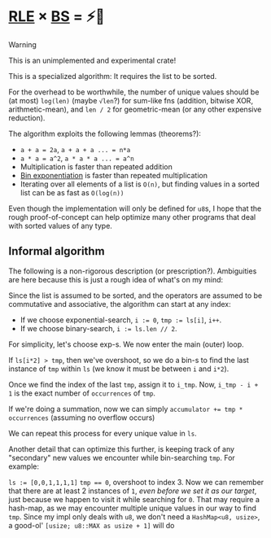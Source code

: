 # [RLE](https://en.wikipedia.org/wiki/Run-length_encoding) × [BS](https://en.wikipedia.org/wiki/Binary_search) = ⚡🚀

> [!warning]
> This is an unimplemented and experimental crate!

This is a specialized algorithm: It requires the list to be sorted.

For the overhead to be worthwhile, the number of unique values should be (at most) `log(len)` (maybe `√len`?) for sum-like fns (addition, bitwise XOR, arithmetic-mean), and `len / 2` for geometric-mean (or any other expensive reduction).

The algorithm exploits the following lemmas (theorems?):
- `a + a = 2a`, `a + a + a ... = n*a`
- `a * a = a^2`, `a * a * a ... = a^n`
- Multiplication is faster than repeated addition
- [Bin exponentiation](https://en.wikipedia.org/wiki/Exponentiation_by_squaring) is faster than repeated multiplication
- Iterating over all elements of a list is `O(n)`, but finding values in a sorted list can be as fast as `O(log(n))`

Even though the implementation will only be defined for `u8`s, I hope that the rough proof-of-concept can help optimize many other programs that deal with sorted values of any type.

## Informal algorithm
The following is a non-rigorous description (or prescription?). Ambiguities are here because this is just a rough idea of what's on my mind:

Since the list is assumed to be sorted, and the operators are assumed to be commutative and associative, the algorithm can start at any index:
- If we choose exponential-search, `i := 0`, `tmp := ls[i]`, `i++`.
- If we choose binary-search, `i := ls.len // 2`.

For simplicity, let's choose exp-s. We now enter the main (outer) loop.

If `ls[i*2] > tmp`, then we've overshoot, so we do a bin-s to find the last instance of `tmp` within `ls` (we know it must be between `i` and `i*2`).

Once we find the index of the last `tmp`, assign it to `i_tmp`. Now, `i_tmp - i + 1` is the exact number of `occurrences` of `tmp`.

If we're doing a summation, now we can simply `accumulator += tmp * occurrences` (assuming no overflow occurs)

We can repeat this process for every unique value in `ls`.

Another detail that can optimize this further, is keeping track of any "secondary" new values we encounter while bin-searching `tmp`. For example:

`ls := [0,0,1,1,1,1]`
`tmp == 0`, overshoot to index 3. Now we can remember that there are at least 2 instances of `1`, _even before we set it as our target_, just because we happen to visit it while searching for `0`. That may require a hash-map, as we may encounter multiple unique values in our way to find `tmp`. Since my impl only deals with `u8`, we don't need a `HashMap<u8, usize>`, a good-ol' `[usize; u8::MAX as usize + 1]` will do
